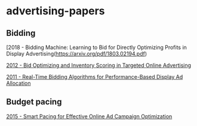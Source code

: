 # advertising-papers

## Bidding
[2018 - Bidding Machine: Learning to Bid for Directly Optimizing Profits in Display Advertising(https://arxiv.org/pdf/1803.02194.pdf)

[2012 - Bid Optimizing and Inventory Scoring in Targeted Online Advertising](http://www0.cs.ucl.ac.uk/staff/w.zhang/rtb-papers/lin-bid.pdf)

[2011 - Real-Time Bidding Algorithms for Performance-Based Display Ad Allocation](http://www0.cs.ucl.ac.uk/staff/w.zhang/rtb-papers/rtb-perf-bid.pdf)

## Budget pacing
[2015 - Smart Pacing for Effective Online Ad Campaign Optimization](https://arxiv.org/pdf/1506.05851.pdf)
